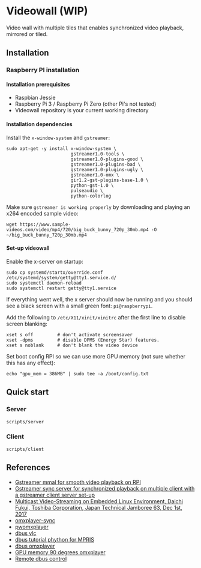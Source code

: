 # Videowall (WIP)

Video wall with multiple tiles that enables synchronized video playback, mirrored or tiled.

## Installation

### Raspberry PI installation

#### Installation prerequisites

- Raspbian Jessie
- Raspberry Pi 3 / Raspberry Pi Zero (other Pi's not tested)
- Videowall repository is your current working directory

#### Installation dependencies

Install the `x-window-system` and `gstreamer`:

```
sudo apt-get -y install x-window-system \
                        gstreamer1.0-tools \
                        gstreamer1.0-plugins-good \
                        gstreamer1.0-plugins-bad \
                        gstreamer1.0-plugins-ugly \
                        gstreamer1.0-omx \
                        gir1.2-gst-plugins-base-1.0 \
                        python-gst-1.0 \
                        pulseaudio \
                        python-colorlog
```

Make sure `gstreamer is working properly` by downloading and playing an x264 encoded sample video:

```
wget https://www.sample-videos.com/video/mp4/720/big_buck_bunny_720p_30mb.mp4 -O ~/big_buck_bunny_720p_30mb.mp4
```

#### Set-up videowall

Enable the x-server on startup:

```
sudo cp systemd/startx/override.conf /etc/systemd/system/getty@tty1.service.d/ 
sudo systemctl daemon-reload
sudo systemctl restart getty@tty1.service
```

If everything went well, the x server should now be running and you should see a black screen with a small green font: `pi@raspberrypi`.

Add the following to `/etc/X11/xinit/xinitrc` after the first line to disable screen blanking:
```
xset s off         # don't activate screensaver
xset -dpms         # disable DPMS (Energy Star) features.
xset s noblank     # don't blank the video device
```

Set boot config RPI so we can use more GPU memory (not sure whether this has any effect):
```
echo "gpu_mem = 386MB" | sudo tee -a /boot/config.txt
```

## Quick start

### Server

    scripts/server
    
### Client

    scripts/client

## References

- [Gstreamer mmal for smooth video playback on RPI](https://gstreamer.freedesktop.org/data/events/gstreamer-conference/2016/John%20Sadler%20-%20Smooth%20video%20on%20Raspberry%20Pi%20with%20gst-mmal%20(Lightning%20Talk).pdf)
- [Gstreamer sync server for synchronized playback on multiple client with a gstreamer client server set-up](https://github.com/ford-prefect/gst-sync-server)
- [Multicast Video-Streaming on Embedded Linux Environment, Daichi Fukui, Toshiba Corporation, Japan Technical Jamboree 63, Dec 1st, 2017](https://elinux.org/images/3/33/Multicast_jamboree63_fukui.pdf)
- [omxplayer-sync](https://github.com/turingmachine/omxplayer-sync)
- [pwomxplayer](https://github.com/JeffCost/pwomxplayer)
- [dbus vlc](https://wiki.videolan.org/DBus-spec/)
- [dbus tutorial phython for MPRIS](http://amhndu.github.io/Blog/python-dbus-mpris.html)
- [dbus omxplayer](https://github.com/popcornmix/omxplayer)
- [GPU memory 90 degrees omxplayer](https://github.com/popcornmix/omxplayer/issues/467)
- [Remote dbus control](https://stackoverflow.com/questions/10158684/connecting-to-dbus-over-tcp/13275973#13275973)
